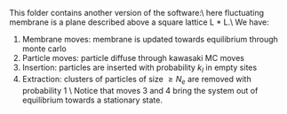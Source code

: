 This folder contains another version of the software:\\
here fluctuating membrane is a plane described above a square lattice L * L.\\
We have:
1) Membrane moves: membrane is updated towards equilibrium through monte carlo
2) Particle moves: particle diffuse through kawasaki MC moves
3) Insertion: particles are inserted with probability $k_I$ in empty sites
4) Extraction: clusters of particles of size $\geq N_e$ are removed with probability 1
\\
Notice that moves 3 and 4 bring the system out of equilibrium towards a stationary state.

